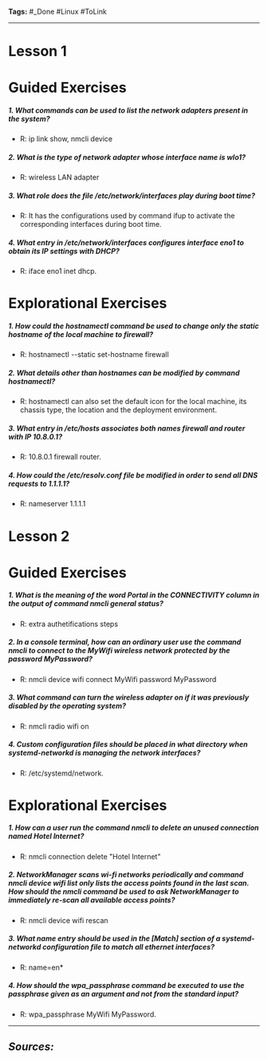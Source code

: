 **Tags:** #_Done 
#Linux  #ToLink 
- - -
# Lesson 1
# Guided Exercises
##### 1. What commands can be used to list the network adapters present in the system?
- R: ip link show, nmcli device
##### 2. What is the type of network adapter whose interface name is wlo1?
- R: wireless LAN adapter
##### 3. What role does the file /etc/network/interfaces play during boot time?
- R: It has the configurations used by command ifup to activate the corresponding interfaces during boot time.
##### 4. What entry in /etc/network/interfaces configures interface eno1 to obtain its IP settings with DHCP?
- R:  iface eno1 inet dhcp.
# Explorational Exercises
##### 1. How could the hostnamectl command be used to change only the static hostname of the local machine to firewall?
- R:  hostnamectl --static set-hostname firewall
##### 2. What details other than hostnames can be modified by command hostnamectl?
- R: hostnamectl can also set the default icon for the local machine, its chassis type, the location and the deployment environment.
##### 3. What entry in /etc/hosts associates both names firewall and router with IP 10.8.0.1?
- R: 10.8.0.1 firewall router.
##### 4. How could the /etc/resolv.conf file be modified in order to send all DNS requests to 1.1.1.1?
- R:  nameserver 1.1.1.1 

# Lesson 2

# Guided Exercises
##### 1. What is the meaning of the word Portal in the CONNECTIVITY column in the output of command nmcli general status?
- R: extra authetifications steps
##### 2. In a console terminal, how can an ordinary user use the command nmcli to connect to the MyWifi wireless network protected by the password MyPassword?
- R:  nmcli device wifi connect MyWifi password MyPassword
##### 3. What command can turn the wireless adapter on if it was previously disabled by the operating system?
- R: nmcli radio wifi on
##### 4. Custom configuration files should be placed in what directory when systemd-networkd is managing the network interfaces?
- R:  /etc/systemd/network.
# Explorational Exercises
##### 1. How can a user run the command nmcli to delete an unused connection named Hotel Internet?
- R:   nmcli connection delete "Hotel Internet"
##### 2. NetworkManager scans wi-fi networks periodically and command nmcli device wifi list only lists the access points found in the last scan. How should the nmcli command be used to ask NetworkManager to immediately re-scan all available access points?
- R:   nmcli device wifi rescan 
##### 3. What name entry should be used in the \[Match] section of a systemd-networkd configuration file to match all ethernet interfaces?
- R:  name=en*
##### 4. How should the wpa_passphrase command be executed to use the passphrase given as an argument and not from the standard input?
- R:   wpa_passphrase MyWifi MyPassword.
- - - 
## ***Sources:***